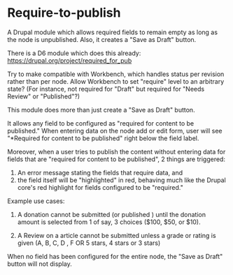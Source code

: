 Require-to-publish
==================

A Drupal module which allows required fields to remain empty as long as the node is unpublished. Also, it creates a "Save as Draft" button.

There is a D6 module which does this already: https://drupal.org/project/required_for_pub

Try to make compatible with Workbench, which handles status per revision rather than per node. Allow Workbench to set "require" level to an arbitrary state? (For instance, not required for "Draft" but required for "Needs Review" or "Published"?)





This module does more than just create a "Save as Draft" button. 

It allows any field to be configured as "required for content to be published." When entering data on the node add or edit form, 
user will see "*Required for content to be published" right below the field label.

Moreover, when a user tries to publish the content without entering data for fields that are "required for content to be published",
2 things are triggered: 
1. An error message stating the fields that require data, and 
2. the field itself will be "highlighted" in red, 
behaving much like the Drupal core's red highlight for fields configured to be "required."

Example use cases:

1. A donation cannot be submitted (or published ) until the donation amount is selected from  1 of say, 3 choices ($100, $50, or $10).

2. A Review on a article cannot be submitted unless a grade or rating is given (A, B, C, D , F  OR 5 stars, 4 stars or 3 stars)

When no field has been configured for the entire node, the "Save as Draft" button will not display.